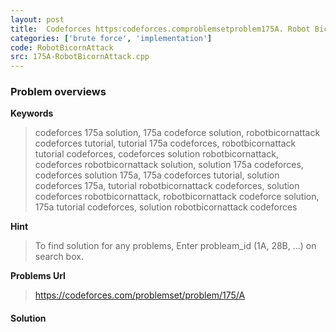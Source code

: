 ```yaml
---
layout: post
title:  Codeforces https:codeforces.comproblemsetproblem175A. Robot Bicorn Attack solution
categories: ['brute force', 'implementation']
code: RobotBicornAttack
src: 175A-RobotBicornAttack.cpp
---
```

### **Problem overviews**

**Keywords**
> codeforces 175a solution, 175a codeforce solution, robotbicornattack codeforces tutorial, tutorial 175a codeforces, robotbicornattack tutorial codeforces, codeforces solution robotbicornattack, codeforces robotbicornattack solution, solution 175a codeforces, codeforces solution 175a, 175a codeforces tutorial, solution codeforces 175a, tutorial robotbicornattack codeforces, solution codeforces robotbicornattack, robotbicornattack codeforce solution, 175a tutorial codeforces, solution robotbicornattack codeforces

**Hint**
> To find solution for any problems, Enter probleam_id (1A, 28B, ...) on search box. 

**Problems Url**
> https://codeforces.com/problemset/problem/175/A

#### **Solution**



